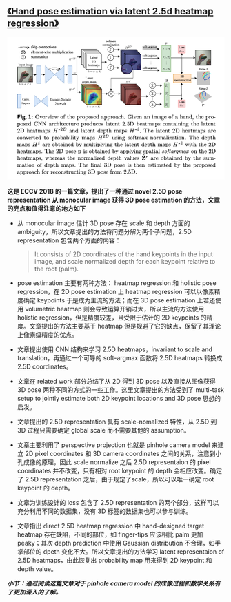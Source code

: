 ## [《Hand pose estimation via latent 2.5d heatmap regression》](https://arxiv.org/pdf/1804.09534.pdf)
![](/picture/10.png)

**这是 ECCV 2018 的一篇文章，提出了一种通过 novel 2.5D pose representation 从 monocular image 获得 3D pose estimation 的方法，文章的亮点和值得注意的地方如下**

* 从 monocular image 估计 3D pose 存在 scale 和 depth 方面的 ambiguity，所以文章提出的方法将问题分解为两个子问题，2.5D representation 包含两个方面的内容：
    >It consists of 2D coordinates of the hand keypoints in the input image, and scale normalized depth for each keypoint relative to the root (palm). 

* pose estimation 主要有两种方法： heatmap regression 和 holistic pose regression，在 2D pose estimation 上 heatmap regression 可以以像素精度确定 keypoints 于是成为主流的方法；而在 3D pose estimation 上若还使用 volumetric heatmap 则会导致运算开销过大，所以主流的方法使用 holistic regression，但是精度较差，且受限于估计的 2D keypoints 的精度。文章提出的方法主要基于 heatmap 但是规避了它的缺点，保留了其理论上像素级精度的优点。

* 文章提出使用 CNN 结构来学习 2.5D heatmaps，invariant to scale and translation，再通过一个可导的 soft-argmax 函数将 2.5D heatmaps 转换成 2.5D coordinates。

* 文章在 related work 部分总结了从 2D 得到 3D pose 以及直接从图像获得 3D pose 两种不同的方式的一些工作。这里文章提出的方法受到了 multi-task setup to jointly estimate both 2D keypoint locations and 3D pose 思想的启发。

* 文章提出的 2.5D representation 具有 scale-nomalized 特性，从 2.5D 到 3D 过程只需要确定 global scale 而不需要其他的 assumption。

* 文章主要利用了 perspective projection 也就是 pinhole camera model 来建立 2D pixel coordinates 和 3D camera coordinates 之间的关系，注意到小孔成像的原理，因此 scale normalize 之后 2.5D representaion 的 pixel coordinates 并不改变，只有相对 root keypoint 的 depth 会相应改变。确定了 2.5D representation 之后，由于规定了scale，所以可以唯一确定 root keypoint 的 depth。

* 文章为训练设计的 loss 包含了 2.5D representation 的两个部分，这样可以充分利用不同的数据集，没有 3D 标签的数据集也可以参与训练。

* 文章指出 direct 2.5D heatmap regression 中 hand-designed target heatmap 存在缺陷，不同的部位，如 finger-tips 应该相比 palm 更加 peaky；其次 depth prediction 中使用 Gaussian distribution 不合理，如手掌部位的 dpeth 变化不大。所以文章提出的方法学习 latent representaion of 2.5D heatmaps，由此恢复出 probability map 用来得到 2D keypoint 和 depth value。

***小节：通过阅读这篇文章对于 pinhole camera model 的成像过程和数学关系有了更加深入的了解。***